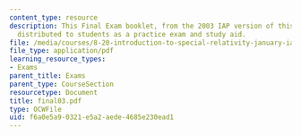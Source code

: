 ```yaml
---
content_type: resource
description: This Final Exam booklet, from the 2003 IAP version of this course, was
  distributed to students as a practice exam and study aid.
file: /media/courses/8-20-introduction-to-special-relativity-january-iap-2005/f6a0e5a90321e5a2aede4685e230ead1_final03.pdf
file_type: application/pdf
learning_resource_types:
- Exams
parent_title: Exams
parent_type: CourseSection
resourcetype: Document
title: final03.pdf
type: OCWFile
uid: f6a0e5a9-0321-e5a2-aede-4685e230ead1
---
```

